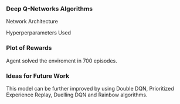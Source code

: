 
### Deep Q-Networks Algorithms

Network Architecture

Hyperperparameters Used


### Plot of Rewards

Agent solved the enviroment in 700 episodes.


### Ideas for Future Work

This model can be further improved by using Double DQN, Prioritized Experience Replay, Duelling DQN and Rainbow algorithms.



